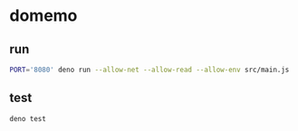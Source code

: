 # domemo

## run

```sh
PORT='8080' deno run --allow-net --allow-read --allow-env src/main.js
```

## test

```sh
deno test
```